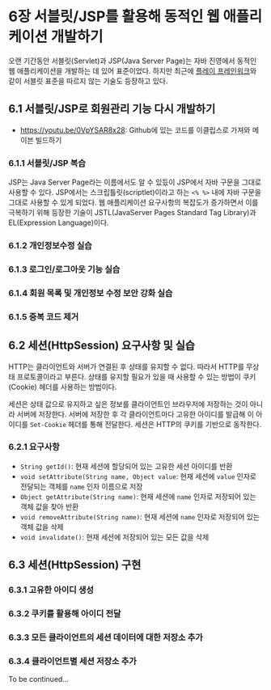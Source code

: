 # 6장 서블릿/JSP를 활용해 동적인 웹 애플리케이션 개발하기

오랜 기간동안 서블릿(Servlet)과 JSP(Java Server Page)는 자바 진영에서 동적인 웹 애플리케이션을 개발하는 데 있어 표준이었다.
하지만 최근에 [플레이 프레인워크](https://www.playframework.com)와 같이 서블릿 표준을 따르지 않는 기술도 등장하고 있다.

## 6.1 서블릿/JSP로 회원관리 기능 다시 개발하기

- https://youtu.be/0VpYSAR8x28: Github에 있는 코드를 이클립스로 가져와 메이븐 빌드하기

### 6.1.1 서블릿/JSP 복습

JSP는 Java Server Page라는 이름에서도 알 수 있듰이 JSP에서 자바 구문을 그대로 사용할 수 있다.
JSP에서는 스크립틀릿(scriptlet)이라고 하는 `<% %>` 내에 자바 구문을 그대로 사용할 수 있게 되었다.
웹 애플리케이션 요구사항의 복잡도가 증가하면서 이를 극복하기 위해 등장한 기술이 JSTL(JavaServer Pages Standard Tag Library)과 EL(Expression Language)이다.

### 6.1.2 개인정보수정 실습

### 6.1.3 로그인/로그아웃 기능 실습

### 6.1.4 회원 목록 및 개인정보 수정 보안 강화 실습

### 6.1.5 중복 코드 제거

## 6.2 세션(HttpSession) 요구사항 및 실습

HTTP는 클라이언트와 서버가 연결된 후 상태를 유지할 수 없다.
따라서 HTTP를 무상태 프로토콜이라고 부른다.
상태를 유지할 필요가 있을 때 사용할 수 있는 방법이 쿠키(Cookie) 헤더를 사용하는 방법이다.

세션은 상태 값으로 유지하고 싶은 정보를 클라이언트인 브라우저에 저장하는 것이 아니라 서버에 저장한다.
서버에 저장한 후 각 클라이언트마다 고유한 아이디를 발급해 이 아이디를 `Set-Cookie` 헤더를 통해 전달한다.
세션은 HTTP의 쿠키를 기반으로 동작한다.

### 6.2.1 요구사항

- `String getId()`: 현재 세션에 할당되어 있는 고유한 세션 아이디를 반환
- `void setAttribute(String name, Object value`: 현재 세션에 `value` 인자로 전달되는 객체를 `name` 인자 이름으로 저장
- `Object getAttribute(String name)`: 현재 세션에 `name` 인자로 저장되어 있는 객체 값을 찾아 반환
- `void removeAttribute(String name)`: 현재 세션에 `name` 인자로 저장되어 있는 객체 값을 삭제
- `void invalidate()`: 현재 세션에 저장되어 있는 모든 값을 삭제

## 6.3 세션(HttpSession) 구현

### 6.3.1 고유한 아이디 생성

### 6.3.2 쿠키를 활용해 아이디 전달

### 6.3.3 모든 클라이언트의 세션 데이터에 대한 저장소 추가

### 6.3.4 클라이언트별 세션 저장소 추가

To be continued...